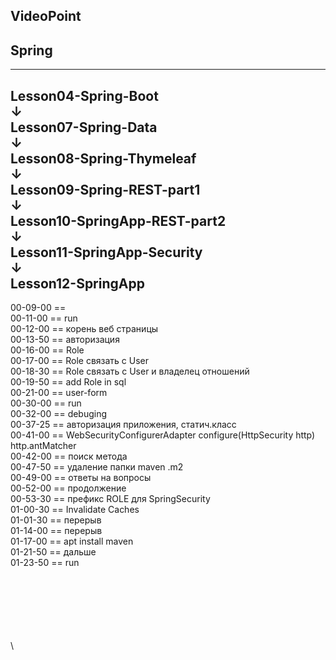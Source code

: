 
VideoPoint
---
Spring
---
---
Lesson04-Spring-Boot  
↓  
Lesson07-Spring-Data  
↓  
Lesson08-Spring-Thymeleaf  
↓  
Lesson09-Spring-REST-part1  
↓  
Lesson10-SpringApp-REST-part2  
↓  
Lesson11-SpringApp-Security   
↓   
**Lesson12-SpringApp**   
---  

00-09-00 ==   
00-11-00 == run  
00-12-00 == корень веб страницы  
00-13-50 == авторизация    
00-16-00 == Role    
00-17-00 == Role связать с User   
00-18-30 == Role связать с User и владелец отношений  
00-19-50 == add Role in sql  
00-21-00 == user-form  
00-30-00 == run  
00-32-00 == debuging  
00-37-25 == авторизация приложения, статич.класс  
00-41-00 == WebSecurityConfigurerAdapter configure(HttpSecurity http) http.antMatcher  
00-42-00 == поиск метода  
00-47-50 == удаление папки maven .m2  
00-49-00 == ответы на вопросы  
00-52-00 == продолжение  
00-53-30 == префикс ROLE для SpringSecurity  
01-00-30 == Invalidate Caches  
01-01-30 == перерыв    
01-14-00 == перерыв    
01-17-00 == apt install maven    
01-21-50 == дальше    
01-23-50 == run    




















\
\
\
\
\
\
\

